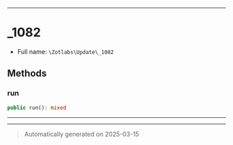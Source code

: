 ***

# _1082





* Full name: `\Zotlabs\Update\_1082`




## Methods


### run



```php
public run(): mixed
```












***


***
> Automatically generated on 2025-03-15
